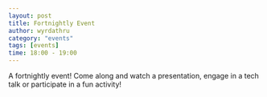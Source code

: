 ```yaml
---
layout: post
title: Fortnightly Event
author: wyrdathru
category: "events"
tags: [events]
time: 18:00 - 19:00
---
```

A fortnightly event! Come along and watch a presentation, engage in a tech talk or participate in a fun activity!